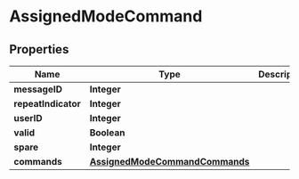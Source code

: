 

# AssignedModeCommand


## Properties

| Name | Type | Description | Notes |
|------------ | ------------- | ------------- | -------------|
|**messageID** | **Integer** |  |  |
|**repeatIndicator** | **Integer** |  |  |
|**userID** | **Integer** |  |  |
|**valid** | **Boolean** |  |  |
|**spare** | **Integer** |  |  |
|**commands** | [**AssignedModeCommandCommands**](AssignedModeCommandCommands.md) |  |  |



